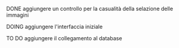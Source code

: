DONE
aggiungere un controllo per la casualità della selazione delle immagini


DOING
aggiungere l'interfaccia iniziale


TO DO
aggiungere il collegamento al database